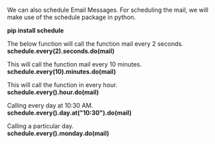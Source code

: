 We can also schedule Email Messages. For scheduling the mail, we will make use of the schedule package in python.

**pip install schedule**

The below function will call the function mail every 2 seconds.
**<br>schedule.every(2).seconds.do(mail)</br>** 

This will call the function mail every 10 minutes.
**<br>schedule.every(10).minutes.do(mail)</br>**

This will call the function in every hour.
**<br>schedule.every().hour.do(mail)</br>**

Calling every day at 10:30 AM.
**<br>schedule.every().day.at("10:30").do(mail)</br>**

Calling a particular day.
**<br>schedule.every().monday.do(mail)</br>**
